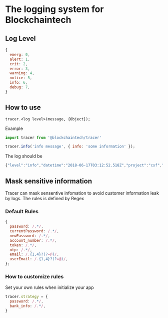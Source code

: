 # The logging system for Blockchaintech

## Log Level  

```js 
{
  emerg: 0,
  alert: 1,
  crit: 2,
  error: 3,
  warning: 4,
  notice: 5,
  info: 6,
  debug: 7,
}
```

## How to use
```
tracer.<log level>(message, {Object});
```
Example

```js
import tracer from '@blockchaintech/tracer'

tracer.info('info message', { info: 'some information' });
```

The log should be 

```js
{"level":"info","datetime":"2018-06-17T03:12:52.518Z","project":"csf","application":"tracer","environment":"production","message":"info message","info":"some information"}
```

## Mask sensitive information

Tracer can mask sensentive infomation to avoid customer information leak by logs. The rules is defined by Regex

### Default Rules

```js
{
  password: /.*/,
  currentPassword: /.*/,
  newPassword: /.*/,
  account_number: /.*/,
  token: /.*/,
  otp: /.*/,
  email: /.{1,4}?(?=@)/,
  userEmail: /.{1,4}?(?=@)/,
};

```

### How to customize rules

Set your own rules when initialize your app

```js
tracer.strategy = {
  password: /.*/,
  bank_info: /.*/,
}
```